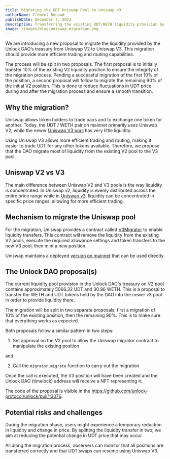 ```yaml
---
title: Migrating the UDT Uniswap Pool to Uniswap v3
authorName: Clément Renaud
publishDate: December 7, 2023
description: Transferring the existing UDT/WETH liquidity provision by the DAO's treasury in Uniswap V2 to the existing Uniswap V3 pool
image: /images/blog/uniswap-migration.png
---
```


We are introducing a new proposal to migrate the liquidity provided by the Unlock DAO’s treasury from Uniswap V2 to Uniswap V3. This migration should provide more efficient trading and routing capabilities.

The process will be split in two proposals. The first proposal is to initially transfer 10% of the existing V2 liquidity position to ensure the integrity of the migration process. Pending a successful migration of the first 10% of the position, a second proposal will follow to migrate the remaining 90% of the initial V2 position. This is done to reduce fluctuations in UDT price during and after the migration process and ensure a smooth transition.

## **Why the migration?**

Uniswap allows token holders to trade pairs and to exchange one token for another. Today, the UDT / WETH pair on mainnet primarily uses Uniswap V2, while the newer [Uniswap V3 pool](https://etherscan.io/address/0x22a0738bDe54050FfC04408063Fd5FbDc1205BDf) has very little liquidity.

Using Uniswap V3 allows more efficient trading and routing, making it easier to trade UDT for any other tokens available. Therefore, we propose that the DAO migrate most of liquidity from the existing V2 pool to the V3 pool.

## **Uniswap V2 vs V3**

The main difference between Uniswap V2 and V3 pools is the way liquidity is concentrated. In Uniswap v2, liquidity is evenly distributed across the entire price range while in [Uniswap v3](https://blog.uniswap.org/uniswap-v3), liquidity can be concentrated in specific price ranges, allowing for more efficient trading.

## Mechanism to m**igrate the Uniswap pool**

For the migration, Uniswap provides a contract called [V3Migrator](https://docs.uniswap.org/contracts/v3/reference/periphery/interfaces/IV3Migrator) to enable liquidity transfers. This contract will remove the liquidity from the existing V2 pools, execute the required allowance settings and token transfers to the new V3 pool, then mint a new position.

Uniswap maintains a deployed [version on mainnet](https://etherscan.io/address/0xA5644E29708357803b5A882D272c41cC0dF92B34) that can be used directly.

## **The Unlock DAO proposal(s)**

The current liquidity pool provision in the Unlock DAO's treasury on V2 pool contains approximately 5066.32 UDT and 30.96 WETH. This is a proposal to transfer the WETH and UDT tokens held by the DAO into the newer v3 pool in order to provide liquidity there.

The migration will be split in two separate proposals: first a migration of 10% of the existing position, then the remaining 90%. This is to make sure that everything works as expected.

Both proposals follow a similar pattern in two steps:

1. Set approval on the V2 pool to allow the Uniswap migrator contract to manipulate the existing position

and

2. Call the `migrator.migrate` function to carry out the migration

Once the call is executed, the V3 position will have been created and the Unlock DAO (timelock) address will receive a NFT representing it.

The code of the proposal is visible in the https://github.com/unlock-protocol/unlock/pull/13076.

## **Potential risks and challenges**

During the migration phase, users might experience a temporary reduction in liquidity and change in price. By splitting the liquidity transfer in two, we aim at reducing the potential change in UDT price that may occur.

All along the migration process, observers can monitor that all positions are transferred correctly and that UDT swaps can resume using Uniswap V3.
